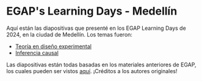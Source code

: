 # EGAP's Learning Days - Medellín

Aquí están las diapositivas que presenté en los EGAP Learning Days de 2024, en la ciudad de Medellín. Los temas fueron:

- [Teoría en diseño experimental](https://danilofreire.github.io/ldm/theory.html)
- [Inferencia causal](https://danilofreire.github.io/ldm/causal-inference.html)

Las diapositivas están todas basadas en los materiales anteriores de EGAP, los cuales pueden ser vistos [aquí](https://github.com/egap/learningdays-resources/). ¡Créditos a los autores originales!
